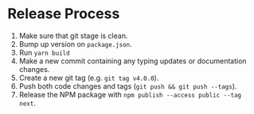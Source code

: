 # Release Process

1. Make sure that git stage is clean.
2. Bump up version on `package.json`.
3. Run `yarn build`
4. Make a new commit containing any typing updates or documentation changes.
5. Create a new git tag (e.g. `git tag v4.0.0`).
6. Push both code changes and tags (`git push && git push --tags`).
7. Release the NPM package with `npm publish --access public --tag next`.
